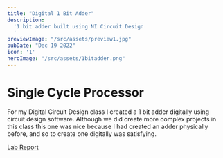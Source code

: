 ```yaml
---
title: "Digital 1 Bit Adder"
description:
  '1 bit adder built using NI Circuit Design
  '
previewImage: "/src/assets/preview1.jpg"
pubDate: "Dec 19 2022"
icon: '1'
heroImage: "/src/assets/1bitadder.png"
---
```


# Single Cycle Processor
For my Digital Circuit Design class I created a 1 bit adder digitally using circuit design software. Although we did create more complex projects in this class this one was nice because I had created an adder physically before, and so to create one digitally was satisfying.


[Lab Report](https://drive.google.com/file/d/13_w2qN7wZl1lmYaQhCGonEEqKgmksWSF/view?usp=sharing)